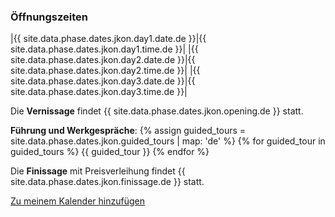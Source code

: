 ### Öffnungszeiten

|{{ site.data.phase.dates.jkon.day1.date.de }}|{{ site.data.phase.dates.jkon.day1.time.de }}|
|{{ site.data.phase.dates.jkon.day2.date.de }}|{{ site.data.phase.dates.jkon.day2.time.de }}|
|{{ site.data.phase.dates.jkon.day3.date.de }}|{{ site.data.phase.dates.jkon.day3.time.de }}|

Die __Vernissage__ findet {{ site.data.phase.dates.jkon.opening.de }} statt.

__Führung und Werkgespräche__: 
{% assign guided_tours = site.data.phase.dates.jkon.guided_tours | map: 'de' %}
{% for guided_tour in guided_tours %}
{{ guided_tour }}
{% endfor %}

Die __Finissage__ mit Preisverleihung findet {{ site.data.phase.dates.jkon.finissage.de }} statt.

[Zu meinem Kalender hinzufügen](ical/jkon{{site.data.phase.dates.jkon.year}}.ics)

